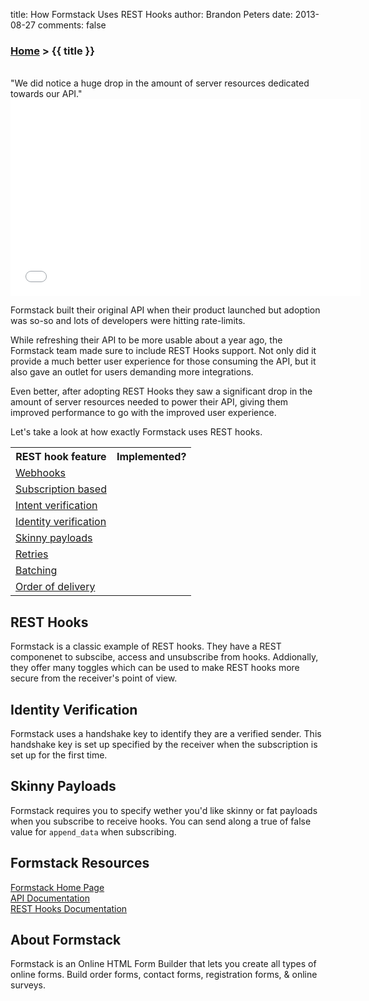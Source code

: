 title: How Formstack Uses REST Hooks
author: Brandon Peters
date: 2013-08-27
comments: false

### [Home](/) > {{ title }}

<br/>

<div class="quote">"We did notice a huge drop in the amount of server resources dedicated towards our API."</div>

<iframe width="560" height="315" src="//www.youtube.com/embed/vtHPK9k_UDk" frameborder="0" allowfullscreen></iframe>

Formstack built their original API when their product launched but adoption was so-so and lots of developers were hitting rate-limits.

While refreshing their API to be more usable about a year ago, the Formstack team made sure to include REST Hooks support. Not only did it provide a much better user experience for those consuming the API, but it also gave an outlet for users demanding more integrations.

Even better, after adopting REST Hooks they saw a significant drop in the amount of server resources needed to power their API, giving them improved performance to go with the improved user experience.

Let's take a look at how exactly Formstack uses REST hooks.

<table>
  <tr>
    <th>REST hook feature</th>
    <th>Implemented?</th>
  </tr>
  <tr>
    <td><a href="/">Webhooks</a></td>
    <td><i class="icon-check-sign"></i></td>
  </tr>
  <tr>
    <td><a href="/">Subscription based</a></td>
    <td><i class="icon-check-sign"></i></td>
  </tr>
  <tr>
    <td><a href="/">Intent verification</a> <i class="icon-shield" title="Security feature"></i></td>
    <td></td>
  </tr>
  <tr>
    <td><a href="/">Identity verification</a> <i class="icon-shield" title="Security feature"></i></td>
    <td><i class="icon-check-sign"></i></td>
  </tr>
  <tr>
    <td><a href="/">Skinny payloads</a> <i class="icon-shield" title="Security feature"></i></td>
    <td><i class="icon-check-sign"></i></td>
  </tr>
  <tr>
    <td><a href="/">Retries</a></td>
    <td></td>
  </tr>
  <tr>
    <td><a href="/">Batching</a></td>
    <td></td>
  </tr>
  <tr>
    <td><a href="/">Order of delivery</a></td>
    <td><i class="icon-check-sign"></i></td>
  </tr>
</table>

## REST Hooks

Formstack is a classic example of REST hooks. They have a REST componenet to subscibe, access and unsubscribe from hooks. Addionally, they offer many toggles which can be used to make REST hooks more secure from the receiver's point of view.

## Identity Verification

Formstack uses a handshake key to identify they are a verified sender. This handshake key is set up specified by the receiver when the subscription is set up for the first time.

## Skinny Payloads

Formstack requires you to specify wether you'd like skinny or fat payloads when you subscribe to receive hooks. You can send along a true of false value for `append_data` when subscribing.

## Formstack Resources

[Formstack Home Page](http://www.Formstack.com/)  
[API Documentation](https://www.formstack.com/developers/api)  
[REST Hooks Documentation](https://www.formstack.com/developers/webhooks)  

## About Formstack

Formstack is an Online HTML Form Builder that lets you create all types of online forms. Build order forms, contact forms, registration forms, & online surveys.
